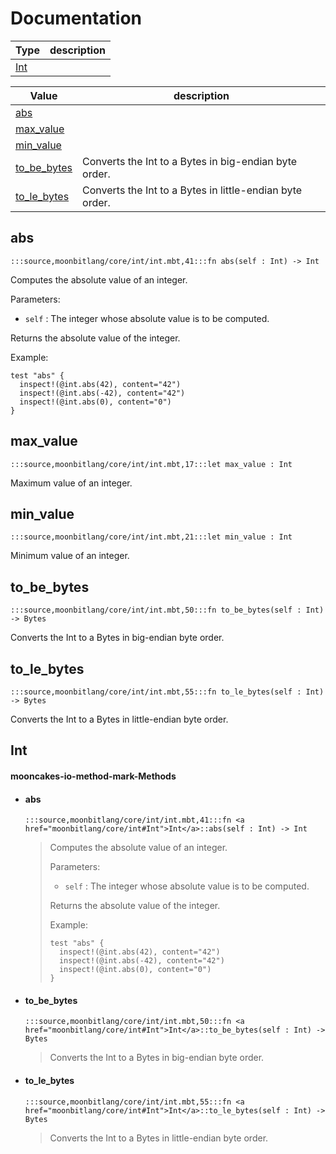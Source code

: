 # Documentation
|Type|description|
|---|---|
|[Int](#Int)||

|Value|description|
|---|---|
|[abs](#abs)||
|[max\_value](#max_value)||
|[min\_value](#min_value)||
|[to\_be\_bytes](#to_be_bytes)| Converts the Int to a Bytes in big-endian byte order.|
|[to\_le\_bytes](#to_le_bytes)| Converts the Int to a Bytes in little-endian byte order.|

## abs

```moonbit
:::source,moonbitlang/core/int/int.mbt,41:::fn abs(self : Int) -> Int
```

 Computes the absolute value of an integer.

 Parameters:

 * `self` : The integer whose absolute value is to be computed.

 Returns the absolute value of the integer.

 Example:

 ```moonbit
 test "abs" {
   inspect!(@int.abs(42), content="42")
   inspect!(@int.abs(-42), content="42")
   inspect!(@int.abs(0), content="0")
 }
 ```

## max\_value

```moonbit
:::source,moonbitlang/core/int/int.mbt,17:::let max_value : Int
```

 Maximum value of an integer.

## min\_value

```moonbit
:::source,moonbitlang/core/int/int.mbt,21:::let min_value : Int
```

 Minimum value of an integer.

## to\_be\_bytes

```moonbit
:::source,moonbitlang/core/int/int.mbt,50:::fn to_be_bytes(self : Int) -> Bytes
```
 Converts the Int to a Bytes in big-endian byte order.

## to\_le\_bytes

```moonbit
:::source,moonbitlang/core/int/int.mbt,55:::fn to_le_bytes(self : Int) -> Bytes
```
 Converts the Int to a Bytes in little-endian byte order.

## Int


#### mooncakes-io-method-mark-Methods
- #### abs
  ```moonbit
  :::source,moonbitlang/core/int/int.mbt,41:::fn <a href="moonbitlang/core/int#Int">Int</a>::abs(self : Int) -> Int
  ```
  > 
  >  Computes the absolute value of an integer.
  > 
  >  Parameters:
  > 
  >  * `self` : The integer whose absolute value is to be computed.
  > 
  >  Returns the absolute value of the integer.
  > 
  >  Example:
  > 
  >  ```moonbit
  >  test "abs" {
  >    inspect!(@int.abs(42), content="42")
  >    inspect!(@int.abs(-42), content="42")
  >    inspect!(@int.abs(0), content="0")
  >  }
  >  ```
- #### to\_be\_bytes
  ```moonbit
  :::source,moonbitlang/core/int/int.mbt,50:::fn <a href="moonbitlang/core/int#Int">Int</a>::to_be_bytes(self : Int) -> Bytes
  ```
  >  Converts the Int to a Bytes in big-endian byte order.
- #### to\_le\_bytes
  ```moonbit
  :::source,moonbitlang/core/int/int.mbt,55:::fn <a href="moonbitlang/core/int#Int">Int</a>::to_le_bytes(self : Int) -> Bytes
  ```
  >  Converts the Int to a Bytes in little-endian byte order.
